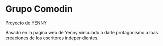 <!DOCTYPE html>
<html lang="en">
<head>
  <meta charset="UTF-8">
  <meta name="viewport" content="width=device-width, initial-scale=1.0">
</head>
<body> 
    <h1>Grupo Comodin</h1>
    <a href="https://yenny-eight.vercel.app/" target=_ blank> Proyecto de YENNY</a>
    <p>Basado en la pagina web de Yenny vinculado a darle protagonismo a loas creaciones de los escritores independientes.</p>
</body>
</html>
